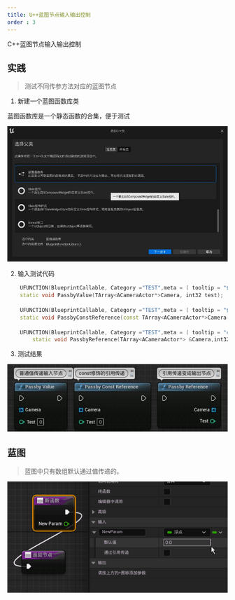 ```yaml
---
title: U++蓝图节点输入输出控制
order : 3
---
```


<ChatMessage avatar="../../../assets/emoji/hh.png" :avatarWidth="40">
C++蓝图节点输入输出控制
</ChatMessage>

## 实践

> 测试不同传参方法对应的蓝图节点

1. 新建一个蓝图函数库类

<ChatMessage avatar="../../../assets/emoji/dsyj.png" :avatarWidth="40">
蓝图函数库是一个静态函数的合集，便于测试
</ChatMessage>

![](..%2F..%2Fassets%2Flibexpcpp.jpg)

2. 输入测试代码
```cpp
	UFUNCTION(BlueprintCallable, Category ="TEST",meta = ( tooltip = "值传递"))
	static void PassbyValue(TArray<ACameraActor*>Camera, int32 test);
	
	UFUNCTION(BlueprintCallable, Category ="TEST",meta = ( tooltip = "值引用"))
	static void PassbyConstReference(const TArray<ACameraActor*>Camera, const int32 test);
	
	UFUNCTION(BlueprintCallable, Category ="TEST",meta = ( tooltip = "const修饰的值引用"))
    	static void PassbyReference(TArray<ACameraActor*> &Camera,int32 &test);
```
3. 测试结果

![](assets%2FUEvaluepass.jpg)

## 蓝图
>蓝图中只有数组默认通过值传递的。

![](assets%2Fdefalutreference.gif)